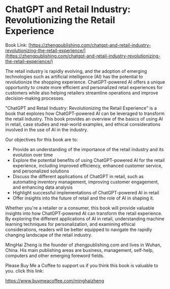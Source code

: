 # ChatGPT and Retail Industry: Revolutionizing the Retail Experience

Book Link: [https://zhengpublishing.com/chatgpt-and-retail-industry-revolutionizing-the-retail-experience/](https://zhengpublishing.com/chatgpt-and-retail-industry-revolutionizing-the-retail-experience/)

The retail industry is rapidly evolving, and the adoption of emerging technologies such as artificial intelligence (AI) has the potential to revolutionize the shopping experience. ChatGPT-powered AI offers a unique opportunity to create more efficient and personalized retail experiences for customers while also helping retailers streamline operations and improve decision-making processes.

"ChatGPT and Retail Industry: Revolutionizing the Retail Experience" is a book that explores how ChatGPT-powered AI can be leveraged to transform the retail industry. This book provides an overview of the basics of using AI in retail, case studies and real-world examples, and ethical considerations involved in the use of AI in the industry.

Our objectives for this book are to:

* Provide an understanding of the importance of the retail industry and its evolution over time
* Explore the potential benefits of using ChatGPT-powered AI for the retail experience, including improved efficiency, enhanced customer service, and personalized solutions
* Discuss the different applications of ChatGPT in retail, such as automating inventory management, improving customer engagement, and enhancing data analysis
* Highlight successful implementations of ChatGPT-powered AI in retail
* Offer insights into the future of retail and the role of AI in shaping it.

Whether you're a retailer or a consumer, this book will provide valuable insights into how ChatGPT-powered AI can transform the retail experience. By exploring the different applications of AI in retail, understanding machine learning techniques for personalization, and examining ethical considerations, readers will be better equipped to navigate the rapidly changing landscape of the retail industry.

MingHai Zheng is the founder of zhengpublishing.com and lives in Wuhan, China. His main publishing areas are business, management, self-help, computers and other emerging foreword fields.

Please Buy Me a Coffee to support us if you think this book is valuable to you. click this link:

https://www.buymeacoffee.com/minghaizheng
